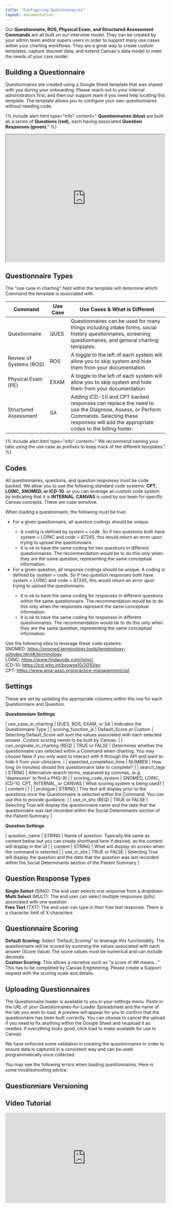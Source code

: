 ```yaml
---
title: "Configuring Questionnaires"
layout: documentation
---
```

Our **Questionnaire, ROS, Physical Exam, and Structured Assessment Commands** are all built on our interview model. They can be created by your admin team and/or supers users in order to support many use cases within your charting workflows. They are a great way to create custom templates, capture discreet data, and extend Canvas's data model to meet the needs of your care model.

## Building a Questionnaire

Questionnaires are created using a Google Sheet template that was shared with you during your onboarding. Please reach out to your internal administrators first, and then our support team if you need help locating this template. The template allows you to configure your own questionnaires without needing code. 

{% include alert.html type="info" content=" <b>Questionnaires (blue)</b> are built as a series of <b>Questions (red),</b> each having associated <b>Question Responses (green)</b>." %}
<br>
<iframe src="https://docs.google.com/spreadsheets/d/e/2PACX-1vRO5_7TTc7t5GndMjVe6fDCrXil2kKeV9800HB9fzfQlT57HDiQgZ9c0ZtByuLpqhlocphhLh0Yt1IR/pubhtml?gid=211293692&amp;single=true&amp;widget=true&amp;headers=false" width="99%" height="400px"></iframe>


## Questionnaire Types

The "use case in charting" field within the template will determine which Command the template is associated with. 

| Command | Use Case | Use Cases & What is Different |
| ------- | -------- | ----------------------------- |
| Questionnaire | QUES | Questionnaires can be used for many things including intake forms, social history questionnaires, screening questionnaires, and general charting templates. |
| Review of Systems (ROS) | ROS | A toggle to the left of each system will allow you to skip system and hide them from your documentation |
| Physical Exam (PE) | EXAM | A toggle to the left of each system will allow you to skip system and hide them from your documentation |
| Structured Assessment | SA | Adding ICD-10 and CPT backed responses can replace the need to use the Diagnose, Assess, or Perform Commands. Selecting these responses will add the appropriate codes to the billing footer. |



{% include alert.html type="info" content=" We recommend naming your tabs using the use case as prefixes to keep track of the different templates." %}


## Codes

All questionnaires, questions, and question responses must be code backed. We allow you to use the following standard code systems: **CPT, LOINC, SNOMED, or ICD-10**. or you can leverage an custom code system by indicating that it is **INTERNAL. CANVAS** is used by our team for specific Canvas concepts. These are case sensitive. 

When loading a questionnaire, the following must be true:
<ul>
<li>For a given questionnaire, all question codings should be unique.</li>
	<ul>
	<li>A coding is defined by system + code. So if two questions both have system = LOINC and code = 87245, this would return an error upon trying to upload the questionnaire.</li>
	<li>It is ok to have the same coding for two questions in different questionnaires. The recommendation would be to do this only when they are the same question, representing the same conceptual information.</li>
	</ul>
<li>For a given question, all response codings should be unique.
A coding is defined by system + code. So if two question responses both have system = LOINC and code = 87245, this would return an error upon trying to upload the questionnaire. </li>
	<ul>
	<li>It is ok to have the same coding for responses in different questions within the same questionnaire. The recommendation would be to do this only when the responses represent the same conceptual information.</li>
	<li>It is ok to have the same coding for responses in different questionnaires. The recommendation would be to do this only when they are the same question, representing the same conceptual information.</li>
	</ul>
</ul>

Use the following sites to leverage these code systems <br>
SNOMED: <https://snomed.terminology.tools/terminology-ui/index.html#/terminology> <br>
LOINC: <https://www.findacode.com/loinc/> <br>
ICD-10: <https://icd.who.int/browse10/2010/en> <br>
CPT: <https://www.ama-assn.org/practice-management/cpt> <br>

## Settings

These are set by updating the appropriate columns within the row for each Questionnaire and Question.

**Questionniare Settings**

| use_case_in_charting            	| QUES, ROS, EXAM, or SA                          	| Indicates the Questionnaire Type                                                                                                                                                                      	|
| scoring_function_js             	| Default_Score or Custom                         	| Selecting Default_Score will sum the values associated with each selected answer. Custom scoring needs to be built by Canvas.                                                                         	|
| can_originate_in_charting (REQ) 	| TRUE or FALSE                                   	| Determines whether the questionnaire can selected within a Command when charting. You may choose false if you only want to interact with it through the API and want to hide it from your clinicians. 	|
| expected_completion_time        	| NUMBER                                          	| How long (in minutes) should this questionnaire take to complete?                                                                                                                                     	|
| search_tags                     	| STRING                                          	| Alternative search terms, separated by commas, (e.g. 'depression' to find a PHQ-9)                                                                                                                    	|
| scoring_code_system             	| SNOMED, LOINC, ICD-10, CPT, INTERNAL, or CANVAS 	| What scoring system is being used?                                                                                                                                                                    	|
| content                         	|                                                 	|                                                                                                                                                                                                       	|
| prologue                        	| STRING                                          	| This text will display prior to the questions once the Questionnaire is selected within the Command. You can use this to provide guidance.                                                            	|
| use_in_shx (REQ)                	| TRUE or FALSE                                   	| Selecting True will display the questionnaire name and the date that the questionnaire was last recorded within the Social Determinants section of the Patient Summary                                	|

**Question Settings**

| question_name 					| STRING        	| Name of question. Typically the same as content below but you can create shorthand here if desired, as the content will display in the UI               	|
| content       					| STRING        	| What will display on screen when the command is selected                                                                                                	|
| use_in_shx    					| TRUE or FALSE 	| Selecting True will display the question and the date that the question was last recorded within the Social Determinants section of the Patient Summary 	|

## Question Response Types
**Single Select** (SING): The end user selects one response from a dropdown <br>
**Multi Select** (MULT): The end user can select multiple responses (pills) associated with one question <br>
**Free Text** (TXT): The end user can type in their free text response. There is a character limit of X characters <br>

## Questionnaire Scoring
**Default Scoring:** Select 'Default_Scoring" to leverage this functionality. The questionnaire will be scored by summing the values associated with each answer (Score Value) The score values must be numerical and can include decimals. <br>
**Custom Scoring:** This allows a narrative such as "a score of ## means..." This has to be completed by Canvas Engineering. Please create a Support request with the scoring scale and details. 

## Uploading Questionnaires
The Questionnaire loader is available to you in your settings menu. Paste in the URL of your Questionnaires-for-Loader Spreadsheet and the name of the tab you wish to load. A preview will appear for you to confirm that the questionnaire has been built correctly. You can choose to cancel the upload if you need to fix anything within the Google Sheet and reupload it as needed. If everything looks good, click load to make available for use in Canvas. 

We have enforced some validation in creating the questionnaires In order to ensure data is captured in a consistent way and can be used programmatically once collected.

You may see the following errors when loading questionnaires. Here is some troubleshooting advice:


## Questionniare Versioning 


## Video Tutorial
<div style="position: relative; padding-bottom: 56.25%; height: 0;"><iframe src="https://www.loom.com/embed/23763052d54d4a7b8ec00c2d3e508c9f?sid=15104e87-2fb1-44b7-9e9f-af31967a1618" frameborder="0" webkitallowfullscreen mozallowfullscreen allowfullscreen style="position: absolute; top: 0; left: 0; width: 100%; height: 100%;"></iframe></div>



